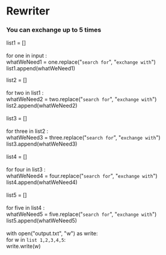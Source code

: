 # Rewriter

### You can exchange up to 5 times

list1 = []<br>
<br>
for one in input :<br>
whatWeNeed1 = one.replace("``search for``", "``exchange with``")<br>
list1.append(whatWeNeed1)<br>

list2 = []<br>
<br>
for two in list1 :<br>
    whatWeNeed2 = two.replace("``search for``", "``exchange with``")<br>
    list2.append(whatWeNeed2)<br>
<br>
list3 = []<br>
<br>
for three in list2 :<br>
    whatWeNeed3 = three.replace("``search for``", "``exchange with``")<br>
    list3.append(whatWeNeed3)<br>
<br>
list4 = []<br>
<br>
for four in list3 :<br>
    whatWeNeed4 = four.replace("``search for``", "``exchange with``")<br>
    list4.append(whatWeNeed4)<br>
<br>
list5 = []<br>
<br>
for five in list4 :<br>
    whatWeNeed5 = five.replace("``search for``", "``exchange with``")<br>
    list5.append(whatWeNeed5)<br>
<br>
with open("output.txt", "w") as write:<br>
    for w in ``list 1,2,3,4,5``:<br>
        write.write(w)<br>
